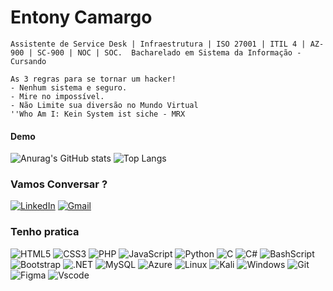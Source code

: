 <h1>
    <span>Entony Camargo</span>
</h1>

<p align="justify">

    Assistente de Service Desk | Infraestrutura | ISO 27001 | ITIL 4 | AZ-900 | SC-900 | NOC | SOC.  Bacharelado em Sistema da Informação - Cursando
</p>

<p>

    As 3 regras para se tornar um hacker!
    - Nenhum sistema e seguro.
    - Mire no impossível.
    - Não Limite sua diversão no Mundo Virtual
    ''Who Am I: Kein System ist siche - MRX
</p>


#### Demo ## 
![Anurag's GitHub stats](https://github-readme-stats.vercel.app/api?username=EntonyCamargo_icons=true&bg_color=00000000)
![Top Langs](https://github-readme-stats.vercel.app/api/top-langs/?username=EntonyCamargo_progress=true)

### Vamos Conversar ?

[![LinkedIn](https://img.shields.io/badge/-LinkedIn-000?style=for-the-badge&logo=linkedin&logoColor=FF00F6&color:#2833a1)](https://www.linkedin.com/in/entony-camargo/)
[![Gmail](https://img.shields.io/badge/Gmail-333333?style=for-the-badge&logo=gmail&logoColor=red)](mailto:entonycamargo5@gmail.com)




### Tenho pratica

![HTML5](https://img.shields.io/badge/HTML5-E34F26?style=for-the-badge&logo=html5&logoColor=white) ![CSS3](https://img.shields.io/badge/CSS3-1572B6?style=for-the-badge&logo=css3&logoColor=white) ![PHP](https://img.shields.io/badge/PHP-777BB4?style=for-the-badge&logo=php&logoColor=white) ![JavaScript](https://img.shields.io/badge/JavaScript-F7DF1E?style=for-the-badge&logo=javascript&logoColor=black) ![Python](https://img.shields.io/badge/python-3670A0?style=for-the-badge&logo=python&logoColor=ffdd54) ![C](https://img.shields.io/badge/C-00599C?style=for-the-badge&logo=c&logoColor=white) ![C#](https://img.shields.io/badge/C%23-239120?style=for-the-badge&logo=c-sharp&logoColor=white) ![BashScript](https://img.shields.io/badge/bash%20script-0101?style=flat&logo=gnubash&logoColor=%23FFFFFF&labelColor=%23000000) ![Bootstrap](https://img.shields.io/badge/-boostrap-0D1117?style=for-the-badge&logo=bootstrap&labelColor=0D1117) ![.NET](https://img.shields.io/badge/.NET-5C2D91?style=for-the-badge&logo=.net&logoColor=white) ![MySQL](https://img.shields.io/badge/MySQL-00000F?style=for-the-badge&logo=mysql&logoColor=white) ![Azure](https://img.shields.io/badge/Azure-blue?style=for-the-badge&logo=microsoft%20azure&logoColor=blue&labelColor=FFFFFF&link=https%3A%2F%2Fimages.app.goo.gl%2FK7PN1jYJd57x4q7A8) ![Linux](https://img.shields.io/badge/Linux-000?style=for-the-badge&logo=linux&logoColor=FCC624) ![Kali](https://img.shields.io/badge/Kali-268BEE?style=for-the-badge&logo=kalilinux&logoColor=white) ![Windows](https://img.shields.io/badge/Windows-000?style=for-the-badge&logo=windows&logoColor=2CA5E0) ![Git](https://img.shields.io/badge/GIT-E44C30?style=for-the-badge&logo=git&logoColor=white) ![Figma](https://img.shields.io/badge/Figma-696969?style=for-the-badge&logo=figma&logoColor=figma) ![Vscode](https://img.shields.io/badge/Vscode-007ACC?style=for-the-badge&logo=visual-studio-code&logoColor=white)
